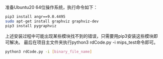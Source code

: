准备Ubuntu20 64位操作系统，执行命令如下：
```bash
pip3 install angr==9.0.4495
sudo apt-get install graphviz graphviz-dev
pip3 install pygraphviz
```

上述安装过程中可能出现某些模块找不到的错误，只需要用pip3安装这些模块即可解决。
最后在项目主文件夹执行python3 rdCode.py -i mips_test命令即可。

```bash
python3 rdCode.py -i [binary_file_name]
```

